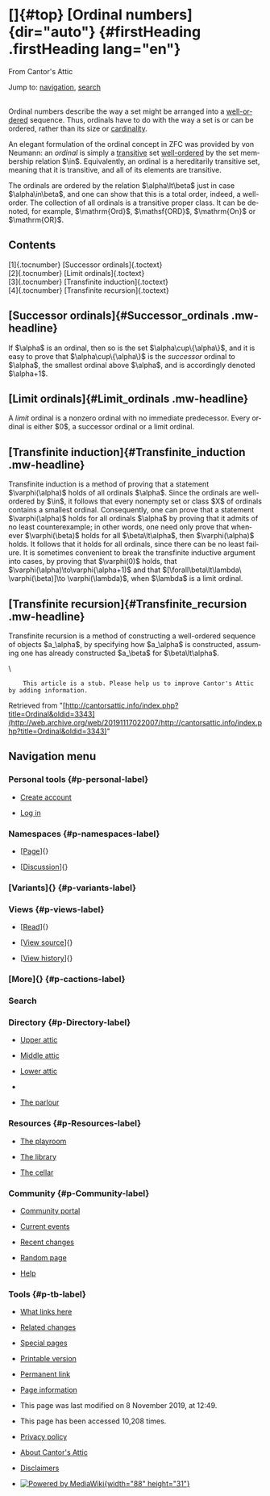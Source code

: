 <div id="mw-page-base" class="noprint">

</div>

<div id="mw-head-base" class="noprint">

</div>

<div id="content" class="mw-body" role="main">

[]{#top}
[Ordinal numbers]{dir="auto"} {#firstHeading .firstHeading lang="en"}
=============================

<div id="bodyContent" class="mw-body-content">

<div id="siteSub">

From Cantor's Attic

</div>

<div id="contentSub">

</div>

<div id="jump-to-nav" class="mw-jump">

Jump to: [navigation](#mw-navigation), [search](#p-search)

</div>

<div id="mw-content-text" class="mw-content-ltr" lang="en" dir="ltr">

\
Ordinal numbers describe the way a set might be arranged into a
[well-ordered](/web/20191117022007/http://cantorsattic.info/Ordering_Relations "Ordering Relations")
sequence. Thus, ordinals have to do with the way a set is or can be
ordered, rather than its size or
[cardinality](/web/20191117022007/http://cantorsattic.info/Cardinal "Cardinal").

An elegant formulation of the ordinal concept in ZFC was provided by von
Neumann: an *ordinal* is simply a
[transitive](/web/20191117022007/http://cantorsattic.info/Transitive "Transitive")
set
[well-ordered](/web/20191117022007/http://cantorsattic.info/Ordering_Relations "Ordering Relations")
by the set membership relation \$\\in\$. Equivalently, an ordinal is a
hereditarily transitive set, meaning that it is transitive, and all of
its elements are transitive.

The ordinals are ordered by the relation \$\\alpha\\lt\\beta\$ just in
case \$\\alpha\\in\\beta\$, and one can show that this is a total order,
indeed, a well-order. The collection of all ordinals is a transitive
proper class. It can be denoted, for example, \$\\mathrm{Ord}\$,
\$\\mathsf{ORD}\$, \$\\mathrm{On}\$ or \$\\mathrm{OR}\$.

<div id="toc" class="toc">

<div id="toctitle">

Contents
--------

</div>

-   [[1]{.tocnumber} [Successor
    ordinals]{.toctext}](#Successor_ordinals)
-   [[2]{.tocnumber} [Limit ordinals]{.toctext}](#Limit_ordinals)
-   [[3]{.tocnumber} [Transfinite
    induction]{.toctext}](#Transfinite_induction)
-   [[4]{.tocnumber} [Transfinite
    recursion]{.toctext}](#Transfinite_recursion)

</div>

[Successor ordinals]{#Successor_ordinals .mw-headline}
------------------------------------------------------

If \$\\alpha\$ is an ordinal, then so is the set
\$\\alpha\\cup\\{\\alpha\\}\$, and it is easy to prove that
\$\\alpha\\cup\\{\\alpha\\}\$ is the *successor* ordinal to \$\\alpha\$,
the smallest ordinal above \$\\alpha\$, and is accordingly denoted
\$\\alpha+1\$.

[Limit ordinals]{#Limit_ordinals .mw-headline}
----------------------------------------------

A *limit* ordinal is a nonzero ordinal with no immediate predecessor.
Every ordinal is either \$0\$, a successor ordinal or a limit ordinal.

[Transfinite induction]{#Transfinite_induction .mw-headline}
------------------------------------------------------------

Transfinite induction is a method of proving that a statement
\$\\varphi(\\alpha)\$ holds of all ordinals \$\\alpha\$. Since the
ordinals are well-ordered by \$\\in\$, it follows that every nonempty
set or class \$X\$ of ordinals contains a smallest ordinal.
Consequently, one can prove that a statement \$\\varphi(\\alpha)\$ holds
for all ordinals \$\\alpha\$ by proving that it admits of no least
counterexample; in other words, one need only prove that whenever
\$\\varphi(\\beta)\$ holds for all \$\\beta\\lt\\alpha\$, then
\$\\varphi(\\alpha)\$ holds. It follows that it holds for all ordinals,
since there can be no least failure. It is sometimes convenient to break
the transfinite inductive argument into cases, by proving that
\$\\varphi(0)\$ holds, that \$\\varphi(\\alpha)\\to\\varphi(\\alpha+1)\$
and that \$\[\\forall\\beta\\lt\\lambda\\ \\varphi(\\beta)\]\\to
\\varphi(\\lambda)\$, when \$\\lambda\$ is a limit ordinal.

[Transfinite recursion]{#Transfinite_recursion .mw-headline}
------------------------------------------------------------

Transfinite recursion is a method of constructing a well-ordered
sequence of objects \$a\_\\alpha\$, by specifying how \$a\_\\alpha\$ is
constructed, assuming one has already constructed \$a\_\\beta\$ for
\$\\beta\\lt\\alpha\$.

\

        This article is a stub. Please help us to improve Cantor's Attic by adding information.

</div>

<div class="printfooter">

Retrieved from
"[http://cantorsattic.info/index.php?title=Ordinal&oldid=3343](http://web.archive.org/web/20191117022007/http://cantorsattic.info/index.php?title=Ordinal&oldid=3343)"

</div>

<div id="catlinks" class="catlinks catlinks-allhidden">

</div>

<div class="visualClear">

</div>

</div>

</div>

<div id="mw-navigation">

Navigation menu
---------------

<div id="mw-head">

<div id="p-personal" role="navigation"
aria-labelledby="p-personal-label">

### Personal tools {#p-personal-label}

-   <div id="pt-createaccount">

    </div>

    [Create
    account](/web/20191117022007/http://cantorsattic.info/index.php?title=Special:UserLogin&returnto=Ordinal&type=signup)
-   <div id="pt-login">

    </div>

    [Log
    in](/web/20191117022007/http://cantorsattic.info/index.php?title=Special:UserLogin&returnto=Ordinal "You are encouraged to log in; however, it is not mandatory [o]")

</div>

<div id="left-navigation">

<div id="p-namespaces" class="vectorTabs" role="navigation"
aria-labelledby="p-namespaces-label">

### Namespaces {#p-namespaces-label}

-   <div id="ca-nstab-main">

    </div>

    [[Page](/web/20191117022007/http://cantorsattic.info/Ordinal "View the content page [c]")]{}
-   <div id="ca-talk">

    </div>

    [[Discussion](/web/20191117022007/http://cantorsattic.info/index.php?title=Talk:Ordinal&action=edit&redlink=1 "Discussion about the content page [t]")]{}

</div>

<div id="p-variants" class="vectorMenu emptyPortlet" role="navigation"
aria-labelledby="p-variants-label">

### [Variants]{}[](#) {#p-variants-label}

<div class="menu">

</div>

</div>

</div>

<div id="right-navigation">

<div id="p-views" class="vectorTabs" role="navigation"
aria-labelledby="p-views-label">

### Views {#p-views-label}

-   <div id="ca-view">

    </div>

    [[Read](/web/20191117022007/http://cantorsattic.info/Ordinal)]{}
-   <div id="ca-viewsource">

    </div>

    [[View
    source](/web/20191117022007/http://cantorsattic.info/index.php?title=Ordinal&action=edit "This page is protected.
    You can view its source [e]")]{}
-   <div id="ca-history">

    </div>

    [[View
    history](/web/20191117022007/http://cantorsattic.info/index.php?title=Ordinal&action=history "Past revisions of this page [h]")]{}

</div>

<div id="p-cactions" class="vectorMenu emptyPortlet" role="navigation"
aria-labelledby="p-cactions-label">

### [More]{}[](#) {#p-cactions-label}

<div class="menu">

</div>

</div>

<div id="p-search" role="search">

### Search

<div id="simpleSearch">

</div>

</div>

</div>

</div>

<div id="mw-panel">

<div id="p-logo" role="banner">

[](/web/20191117022007/http://cantorsattic.info/Cantor%27s_Attic "Visit the main page")

</div>

<div id="p-Directory" class="portal" role="navigation"
aria-labelledby="p-Directory-label">

### Directory {#p-Directory-label}

<div class="body">

-   <div id="n-Upper-attic">

    </div>

    [Upper
    attic](/web/20191117022007/http://cantorsattic.info/Upper_attic)
-   <div id="n-Middle-attic">

    </div>

    [Middle
    attic](/web/20191117022007/http://cantorsattic.info/Middle_attic)
-   <div id="n-Lower-attic">

    </div>

    [Lower
    attic](/web/20191117022007/http://cantorsattic.info/Lower_attic)
-   <div id="n-">

    </div>

    [](INVALID-TITLE)
-   <div id="n-The-parlour">

    </div>

    [The parlour](/web/20191117022007/http://cantorsattic.info/Parlour)

</div>

</div>

<div id="p-Resources" class="portal" role="navigation"
aria-labelledby="p-Resources-label">

### Resources {#p-Resources-label}

<div class="body">

-   <div id="n-The-playroom">

    </div>

    [The
    playroom](/web/20191117022007/http://cantorsattic.info/Playroom)
-   <div id="n-The-library">

    </div>

    [The library](/web/20191117022007/http://cantorsattic.info/Library)
-   <div id="n-The-cellar">

    </div>

    [The cellar](/web/20191117022007/http://cantorsattic.info/Cellar)

</div>

</div>

<div id="p-Community" class="portal" role="navigation"
aria-labelledby="p-Community-label">

### Community {#p-Community-label}

<div class="body">

-   <div id="n-portal">

    </div>

    [Community
    portal](/web/20191117022007/http://cantorsattic.info/Cantor%27s_Attic:Community_portal "About the project, what you can do, where to find things")
-   <div id="n-currentevents">

    </div>

    [Current
    events](/web/20191117022007/http://cantorsattic.info/Cantor%27s_Attic:Current_events "Find background information on current events")
-   <div id="n-recentchanges">

    </div>

    [Recent
    changes](/web/20191117022007/http://cantorsattic.info/Special:RecentChanges "A list of recent changes in the wiki [r]")
-   <div id="n-randompage">

    </div>

    [Random
    page](/web/20191117022007/http://cantorsattic.info/Special:Random "Load a random page [x]")
-   <div id="n-help">

    </div>

    [Help](http://web.archive.org/web/20191117022007/https://www.mediawiki.org/wiki/Special:MyLanguage/Help:Contents "The place to find out")

</div>

</div>

<div id="p-tb" class="portal" role="navigation"
aria-labelledby="p-tb-label">

### Tools {#p-tb-label}

<div class="body">

-   <div id="t-whatlinkshere">

    </div>

    [What links
    here](/web/20191117022007/http://cantorsattic.info/Special:WhatLinksHere/Ordinal "A list of all wiki pages that link here [j]")
-   <div id="t-recentchangeslinked">

    </div>

    [Related
    changes](/web/20191117022007/http://cantorsattic.info/Special:RecentChangesLinked/Ordinal "Recent changes in pages linked from this page [k]")
-   <div id="t-specialpages">

    </div>

    [Special
    pages](/web/20191117022007/http://cantorsattic.info/Special:SpecialPages "A list of all special pages [q]")
-   <div id="t-print">

    </div>

    [Printable
    version](/web/20191117022007/http://cantorsattic.info/index.php?title=Ordinal&printable=yes "Printable version of this page [p]")
-   <div id="t-permalink">

    </div>

    [Permanent
    link](/web/20191117022007/http://cantorsattic.info/index.php?title=Ordinal&oldid=3343 "Permanent link to this revision of the page")
-   <div id="t-info">

    </div>

    [Page
    information](/web/20191117022007/http://cantorsattic.info/index.php?title=Ordinal&action=info)

</div>

</div>

</div>

</div>

<div id="footer" role="contentinfo">

-   <div id="footer-info-lastmod">

    </div>

    This page was last modified on 8 November 2019, at 12:49.
-   <div id="footer-info-viewcount">

    </div>

    This page has been accessed 10,208 times.

<!-- -->

-   <div id="footer-places-privacy">

    </div>

    [Privacy
    policy](/web/20191117022007/http://cantorsattic.info/Cantor%27s_Attic:Privacy_policy "Cantor's Attic:Privacy policy")
-   <div id="footer-places-about">

    </div>

    [About Cantor's
    Attic](/web/20191117022007/http://cantorsattic.info/Cantor%27s_Attic:About "Cantor's Attic:About")
-   <div id="footer-places-disclaimer">

    </div>

    [Disclaimers](/web/20191117022007/http://cantorsattic.info/Cantor%27s_Attic:General_disclaimer "Cantor's Attic:General disclaimer")

<!-- -->

-   <div id="footer-poweredbyico">

    </div>

    [![Powered by
    MediaWiki](/web/20191117022007im_/http://cantorsattic.info/resources/assets/poweredby_mediawiki_88x31.png){width="88"
    height="31"}](//web.archive.org/web/20191117022007/http://www.mediawiki.org/)

<div style="clear:both">

</div>

</div>
